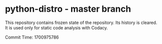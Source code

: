 # python-distro - master branch

This repository contains frozen state of the repository.
Its history is cleared. It is used only for static code
analysis with Codacy.

Commit Time: 1700975786